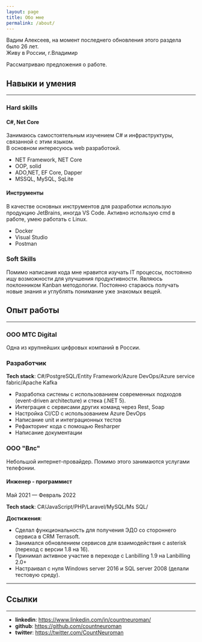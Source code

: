 ```yaml
---
layout: page
title: Обо мне
permalink: /about/
---
```


Вадим Алексеев, на момент последнего обновления этого раздела было 26 лет.  
Живу в России, г.Владимир

Рассматриваю предложения о работе.

## Навыки и умения

---

### Hard skills

#### C#, Net Core

Занимаюсь самостоятельным изучением C# и инфраструктуры, связанной с этим языком.  
В основном интересуюсь web разработокй.

* NET Framework, NET Core
* OOP, solid
* ADO,NET, EF Core, Dapper
* MSSQL, MySQL, SqLite

#### Инструменты

В качестве основных инструментов для разработки использую продукцию JetBrains, иногда VS Code.
Активно использую cmd в работе, умею работать с Linux.
* Docker
* Visual Studio
* Postman

### Soft Skills

Помимо написания кода мне нравится изучать IT процессы, постоянно ищу возможности
для улучшения продуктивности. Являюсь поклонником Kanban методологии.
Постоянно стараюсь получать новые знания и углублять понимание уже знакомых вещей.


## Опыт работы

---
### ООО МТС Digital

Одна из крупнейших цифровых компаний в России.

### Разработчик

**Tech stack**: C#/PostgreSQL/Entity Framework/Azure DevOps/Azure service fabric/Apache Kafka

* Разработка системы с использованием современных подходов (event-driven architecture) и стека (.NET 5).  
* Интеграция с сервисами других команд через Rest, Soap  
* Настройка CI/CD с использованием Azure DevOps  
* Написание unit и интеграционных тестов  
* Рефакторинг кода с помощью Resharper  
* Написание документации  

### ООО "Влс"

Небольшой интернет-провайдер. Помимо этого занимаются услугами телефонии.

#### Инженер - программист
Май 2021 — Февраль 2022

**Tech stack**: C#/JavaScript/PHP/Laravel/MySQL/Ms SQL/  

**Достижения**:  
* Сделал функциональность для получения ЭДО со стороннего сервиса в CRM Terrasoft.  
* Занимался обновлением сервисов для взаимодействия с asterisk (переход с версии 1.8 на 16).  
* Принимал активное участие в переходе с Lanbilling 1.9 на Lanbilling 2.0+  
* Настраивал с нуля Windows server 2016 и SQL server 2008 (делали тестовую среду).

---

## Ссылки

---
* **linkedin**: https://www.linkedin.com/in/countneuroman/
* **github**: https://github.com/countneuroman
* **twitter**: https://twitter.com/CountNeuroman
